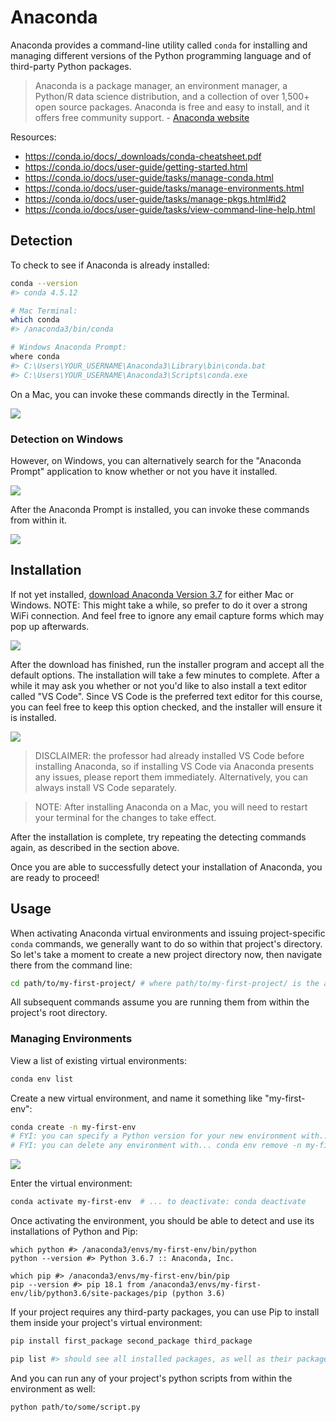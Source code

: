 # Anaconda

Anaconda provides a command-line utility called `conda` for installing and managing different versions of the Python programming language and of third-party Python packages.

> Anaconda is a package manager, an environment manager, a Python/R data science distribution, and a collection of over 1,500+ open source packages. Anaconda is free and easy to install, and it offers free community support. - [Anaconda website](https://docs.anaconda.com/anaconda/)

Resources:

  + https://conda.io/docs/_downloads/conda-cheatsheet.pdf
  + https://conda.io/docs/user-guide/getting-started.html
  + https://conda.io/docs/user-guide/tasks/manage-conda.html
  + https://conda.io/docs/user-guide/tasks/manage-environments.html
  + https://conda.io/docs/user-guide/tasks/manage-pkgs.html#id2
  + https://conda.io/docs/user-guide/tasks/view-command-line-help.html


## Detection

To check to see if Anaconda is already installed:

```sh
conda --version
#> conda 4.5.12

# Mac Terminal:
which conda
#> /anaconda3/bin/conda

# Windows Anaconda Prompt:
where conda
#> C:\Users\YOUR_USERNAME\Anaconda3\Library\bin\conda.bat
#> C:\Users\YOUR_USERNAME\Anaconda3\Scripts\conda.exe
```

On a Mac, you can invoke these commands directly in the Terminal.

![](/img/notes/anaconda/mac-terminal.png)

### Detection on Windows

However, on Windows, you can alternatively search for the "Anaconda Prompt" application to know whether or not you have it installed.

![](/img/notes/anaconda/windows-detecting-anaconda-prompt.png)

After the Anaconda Prompt is installed, you can invoke these commands from within it.

![](/img/notes/anaconda/windows-anaconda-prompt.png)

## Installation

If not yet installed, [download Anaconda Version 3.7](https://www.anaconda.com/download) for either Mac or Windows. NOTE: This might take a while, so prefer to do it over a strong WiFi connection. And feel free to ignore any email capture forms which may pop up afterwards.

![](/img/notes/anaconda/downloading-anaconda-windows.png)

After the download has finished, run the installer program and accept all the default options. The installation will take a few minutes to complete. After a while it may ask you whether or not you'd like to also install a text editor called "VS Code". Since VS Code is the preferred text editor for this course, you can feel free to keep this option checked, and the installer will ensure it is installed.

![](/img/notes/anaconda/anaconda-install-vs-code.png)

> DISCLAIMER: the professor had already installed VS Code before installing Anaconda, so if installing VS Code via Anaconda presents any issues, please report them immediately. Alternatively, you can always install VS Code separately.

> NOTE: After installing Anaconda on a Mac, you will need to restart your terminal for the changes to take effect.

After the installation is complete, try repeating the detecting commands again, as described in the section above.

Once you are able to successfully detect your installation of Anaconda, you are ready to proceed!

## Usage

When activating Anaconda virtual environments and issuing project-specific `conda` commands, we generally want to do so within that project's directory. So let's take a moment to create a new project directory now, then navigate there from the command line:

```sh
cd path/to/my-first-project/ # where path/to/my-first-project/ is the actual path of your desired project directory
```

All subsequent commands assume you are running them from within the project's root directory.

### Managing Environments

View a list of existing virtual environments:

```sh
conda env list
```

Create a new virtual environment, and name it something like "my-first-env":

```sh
conda create -n my-first-env
# FYI: you can specify a Python version for your new environment with... conda create -n my-first-env python=3.6
# FYI: you can delete any environment with... conda env remove -n my-first-env
```

![](/img/notes/anaconda/managing-envs.png)


Enter the virtual environment:

```sh
conda activate my-first-env  # ... to deactivate: conda deactivate
```

Once activating the environment, you should be able to detect and use its installations of Python and Pip:

```
which python #> /anaconda3/envs/my-first-env/bin/python
python --version #> Python 3.6.7 :: Anaconda, Inc.

which pip #> /anaconda3/envs/my-first-env/bin/pip
pip --version #> pip 18.1 from /anaconda3/envs/my-first-env/lib/python3.6/site-packages/pip (python 3.6)
```

If your project requires any third-party packages, you can use Pip to install them inside your project's virtual environment:

```sh
pip install first_package second_package third_package

pip list #> should see all installed packages, as well as their package dependencies
```

And you can run any of your project's python scripts from within the environment as well:

```sh
python path/to/some/script.py
```
